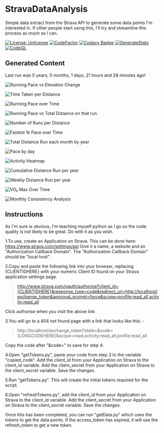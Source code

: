 # StravaDataAnalysis
Simple data extract from the Strava API to generate some data points I'm interested in.  If other people start using this, I'll try and streamline this process as much as I can.

[![License: Unlicense](https://img.shields.io/badge/license-Unlicense-blue.svg)](http://unlicense.org/)
[![CodeFactor](https://www.codefactor.io/repository/github/c-wilkinson/stravadataanalysis/badge)](https://www.codefactor.io/repository/github/c-wilkinson/stravadataanalysis)
[![Codacy Badge](https://api.codacy.com/project/badge/Grade/9f08e367a5594645aa30c1e31c54dbb8)](https://app.codacy.com/gh/c-wilkinson/StravaDataAnalysis?utm_source=github.com&utm_medium=referral&utm_content=c-wilkinson/StravaDataAnalysis&utm_campaign=Badge_Grade)
[![GenerateStats](https://github.com/c-wilkinson/StravaDataAnalysis/actions/workflows/generate-stats.yml/badge.svg)](https://github.com/c-wilkinson/StravaDataAnalysis/actions/workflows/generate-stats.yml)
[![CodeQL](https://github.com/c-wilkinson/StravaDataAnalysis/actions/workflows/codeql-analysis.yml/badge.svg)](https://github.com/c-wilkinson/StravaDataAnalysis/actions/workflows/codeql-analysis.yml)

## Generated Content
Last run was 0 years, 0 months, 1 days, 21 hours and 28 minutes ago!

![Running Pace vs Elevation Change](Running_Pace_vs_Elevation_Change.png?raw=true "Pace vs Elevation")

![Time Taken per Distance](Time_Taken_Distance.png?raw=true "Time Taken per Distance")

![Running Pace over Time](Running_Pace_over_Time.png?raw=true "Running Pace over Time")

![Running Pace vs Total Distance on that run](Running_Pace_vs_Total_Distance.png?raw=true "Pace vs Distance")

![Number of Runs per Distance](Number_of_Runs_per_Distance.png?raw=true "Pace vs Distance")

![Fastest 1k Pace over Time](Fastest_1k_Pace_over_Time.png?raw=true "Running 1k Pace over Time")

![Total Distance Run each month by year](Total_Distance_Ran_by_Month.png?raw=true "Total Distance Run each month by year")

![Pace by day](Pace_by_Day.png?raw=true "Running Pace per day")

![Activity Heatmap](Activity_Heatmap.png?raw=true "Activity Heat Map")

![Cumulative Distance Run per year](Cumulative_Distance.png?raw=true "Cumulative Distance Run per year")

![Weekly Distance Run per year](Weekly_Distance_Run_per_Year.png?raw=true "Weekly Distance Run per year")

![VO₂ Max Over Time](VO2_Max_Over_Time.png?raw=true "VO₂ Max Over Time")

![Monthly Consistency Analysis](Monthly_Consistency_Analysis.png?raw=true "Monthly Consistency Analysis")

## Instructions
As I'm sure is obvious, I'm teaching myself python as I go so the code quality is not likely to be great.  Do with it as you wish.

1.To use, create an Application on Strava.  This can be done here: https://www.strava.com/settings/api
Give it a name, a website and an "Authorization Callback Domain".  The "Authorization Callback Domain" should be "local host".

2.Copy and paste the following link into your browser, replacing {CLIENTIDHERE} with your numeric Client ID found on your Strava application settings page.
> http://www.strava.com/oauth/authorize?client_id={CLIENTIDHERE}&response_type=code&redirect_uri=http://localhost/exchange_token&approval_prompt=force&scope=profile:read_all,activity:read_all

Click authorise when you visit the above link

3.You will go to a 404 not found page with a link that looks like this: -
> http://localhost/exchange_token?state=&code={LONGCODEHERE}&scope=read,activity:read_all,profile:read_all

Copy the code after "&code=" to save for step 4.

4.Open "getTokens.py", paste your code from step 3 to the variable "copied_code".  Add the client_id from your Application on Strava to the client_id variable.  Add the client_secret from your Application on Strava to the client_secret variable.  Save the changes.

5.Run "getTokens.py".  This will create the initial tokens required for the script.

6.Open "refreshTokens.py", add the client_id from your Application on Strava to the client_id variable.  Add the client_secret from your Application on Strava to the client_secret variable.  Save the changes.

Once this has been completed, you can run "getData.py" which uses the tokens to get the data points.  If the access_token has expired, it will use the refresh_token to get a new token.

